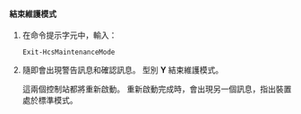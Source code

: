 <!--author=SharS last changed: 9/17/15-->

#### 結束維護模式

1. 在命令提示字元中，輸入：

     `Exit-HcsMaintenanceMode`

2. 隨即會出現警告訊息和確認訊息。 型別 **Y** 結束維護模式。

    這兩個控制站都將重新啟動。 重新啟動完成時，會出現另一個訊息，指出裝置處於標準模式。

